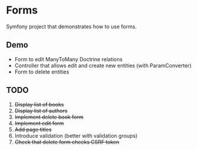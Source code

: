 Forms
=====

Symfony project that demonstrates how to use forms.

## Demo
+ Form to edit ManyToMany Doctrine relations
+ Controller that allows edit and create new entities (with ParamConverter)
+ Form to delete entities

## TODO
1. ~~Display list of books~~
2. ~~Display list of authors~~
3. ~~Implement delete book form~~
4. ~~Implement edit form~~
5. ~~Add page titles~~
6. Introduce validation (better with validation groups)
7. ~~Check that delete form checks CSRF token~~ 

